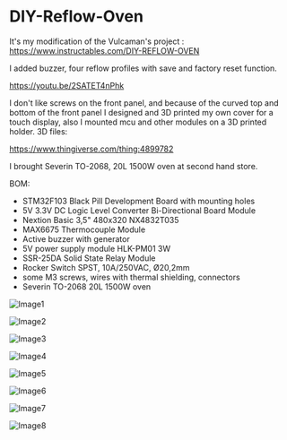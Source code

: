 # DIY-Reflow-Oven

It's my modification of the Vulcaman's project :
https://www.instructables.com/DIY-REFLOW-OVEN

I added buzzer, four reflow profiles with save and factory reset function.

https://youtu.be/2SATET4nPhk

I don't like screws on the front panel, and because of the curved top and bottom of the front panel I designed and 3D printed my own cover for a touch display, also I mounted mcu and other modules on a 3D printed holder.
3D files:

https://www.thingiverse.com/thing:4899782


I brought Severin TO-2068, 20L 1500W oven at second hand store.

BOM:
<ul>
<li>STM32F103 Black Pill Development Board with mounting holes</li>
<li>5V 3.3V DC Logic Level Converter Bi-Directional Board Module</li>
<li>Nextion Basic 3,5" 480x320 NX4832T035</li>
<li>MAX6675 Thermocouple Module</li>
<li>Active buzzer with generator</li>
<li>5V power supply module HLK-PM01 3W</li>
<li>SSR-25DA Solid State Relay Module</li>
<li>Rocker Switch SPST, 10A/250VAC, Ø20,2mm</li>
<li>some M3 screws, wires with thermal shielding, connectors</li>
<li>Severin TO-2068 20L 1500W oven</li>
</ul>


![Image1](https://github.com/polihedron/DIY-Reflow-Oven/blob/main/images/IMG_20210629_135015.jpg)

![Image2](https://github.com/polihedron/DIY-Reflow-Oven/blob/main/images/IMG_20210703_115956.jpg)

![Image3](https://github.com/polihedron/DIY-Reflow-Oven/blob/main/images/IMG_20210701_135515.jpg)

![Image4](https://github.com/polihedron/DIY-Reflow-Oven/blob/main/images/IMG_20210701_135546.jpg)

![Image5](https://github.com/polihedron/DIY-Reflow-Oven/blob/main/images/IMG_20210704_104110.jpg)

![Image6](https://github.com/polihedron/DIY-Reflow-Oven/blob/main/images/IMG_20210703_115839.jpg)

![Image7](https://github.com/polihedron/DIY-Reflow-Oven/blob/main/images/IMG_20210703_115900.jpg)

![Image8](https://github.com/polihedron/DIY-Reflow-Oven/blob/main/images/FLIR0053.jpg)
